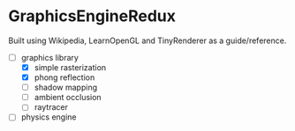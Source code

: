 # GraphicsEngineRedux
Built using Wikipedia, LearnOpenGL and TinyRenderer as a guide/reference.
- [ ] graphics library
  - [X] simple rasterization
  - [X] phong reflection
  - [ ] shadow mapping
  - [ ] ambient occlusion
  - [ ] raytracer
- [ ] physics engine 
